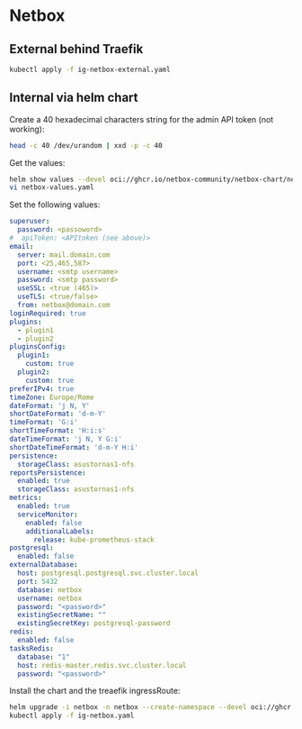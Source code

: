 # Netbox

## External behind Traefik

```bash
kubectl apply -f ig-netbox-external.yaml
```

## Internal via helm chart

Create a 40 hexadecimal characters string for the admin API token (not working):

```bash
head -c 40 /dev/urandom | xxd -p -c 40
```

Get the values:

```bash
helm show values --devel oci://ghcr.io/netbox-community/netbox-chart/netbox > netbox-values.yaml
vi netbox-values.yaml
```

Set the following values:

```yaml
superuser:
  password: <passoword>
#  apiToken: <APItoken (see above)>
email:
  server: mail.domain.com
  port: <25,465,587>
  username: <smtp username>
  password: <smtp password>
  useSSL: <true (465)>
  useTLS: <true/false>
  from: netbox@domain.com
loginRequired: true
plugins:
  - plugin1
  - plugin2
pluginsConfig:
  plugin1:
    custom: true
  plugin2:
    custom: true
preferIPv4: true
timeZone: Europe/Rome
dateFormat: 'j N, Y'
shortDateFormat: 'd-m-Y'
timeFormat: 'G:i'
shortTimeFormat: 'H:i:s'
dateTimeFormat: 'j N, Y G:i'
shortDateTimeFormat: 'd-m-Y H:i'
persistence:
  storageClass: asustornas1-nfs
reportsPersistence:
  enabled: true
  storageClass: asustornas1-nfs
metrics:
  enabled: true
  serviceMonitor:
    enabled: false
    additionalLabels:
      release: kube-prometheus-stack
postgresql:
  enabled: false
externalDatabase:
  host: postgresql.postgresql.svc.cluster.local
  port: 5432
  database: netbox
  username: netbox
  password: "<password>"
  existingSecretName: ""
  existingSecretKey: postgresql-password
redis:
  enabled: false
tasksRedis:
  database: "1"
  host: redis-master.redis.svc.cluster.local
  password: "<password>"
```

Install the chart and the treaefik ingressRoute:

```bash
helm upgrade -i netbox -n netbox --create-namespace --devel oci://ghcr.io/netbox-community/netbox-chart/netbox -f netbox-values.yaml
kubectl apply -f ig-netbox.yaml
```
